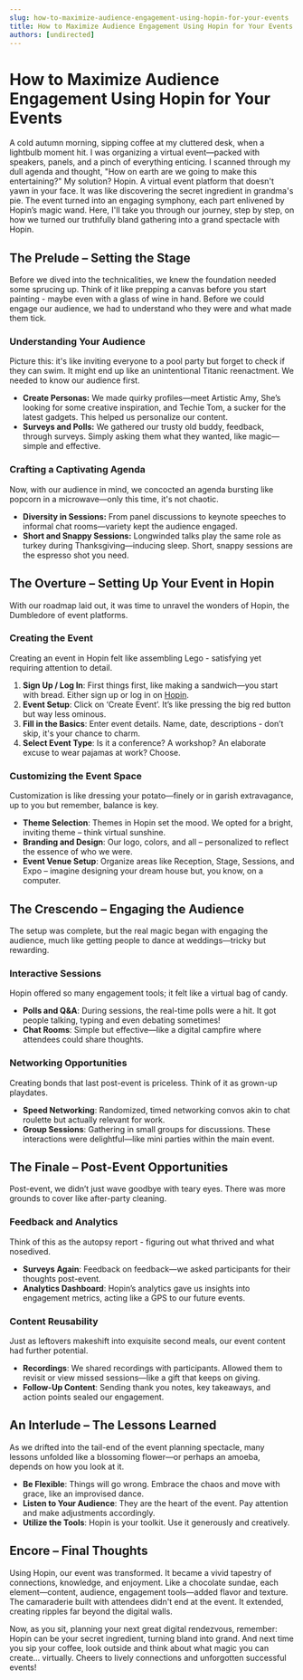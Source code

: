 ```yaml
---
slug: how-to-maximize-audience-engagement-using-hopin-for-your-events
title: How to Maximize Audience Engagement Using Hopin for Your Events
authors: [undirected]
---
```



# How to Maximize Audience Engagement Using Hopin for Your Events

A cold autumn morning, sipping coffee at my cluttered desk, when a lightbulb moment hit. I was organizing a virtual event—packed with speakers, panels, and a pinch of everything enticing. I scanned through my dull agenda and thought, "How on earth are we going to make this entertaining?" My solution? Hopin. A virtual event platform that doesn't yawn in your face. It was like discovering the secret ingredient in grandma's pie. The event turned into an engaging symphony, each part enlivened by Hopin’s magic wand. Here, I'll take you through our journey, step by step, on how we turned our truthfully bland gathering into a grand spectacle with Hopin.

## The Prelude – Setting the Stage

Before we dived into the technicalities, we knew the foundation needed some sprucing up. Think of it like prepping a canvas before you start painting - maybe even with a glass of wine in hand. Before we could engage our audience, we had to understand who they were and what made them tick.

### Understanding Your Audience

Picture this: it's like inviting everyone to a pool party but forget to check if they can swim. It might end up like an unintentional Titanic reenactment. We needed to know our audience first. 

- **Create Personas:** We made quirky profiles—meet Artistic Amy, She’s looking for some creative inspiration, and Techie Tom, a sucker for the latest gadgets. This helped us personalize our content.
- **Surveys and Polls:** We gathered our trusty old buddy, feedback, through surveys. Simply asking them what they wanted, like magic—simple and effective.

### Crafting a Captivating Agenda

Now, with our audience in mind, we concocted an agenda bursting like popcorn in a microwave—only this time, it's not chaotic.

- **Diversity in Sessions:** From panel discussions to keynote speeches to informal chat rooms—variety kept the audience engaged.
- **Short and Snappy Sessions:** Longwinded talks play the same role as turkey during Thanksgiving—inducing sleep. Short, snappy sessions are the espresso shot you need.

## The Overture – Setting Up Your Event in Hopin

With our roadmap laid out, it was time to unravel the wonders of Hopin, the Dumbledore of event platforms.

### Creating the Event

Creating an event in Hopin felt like assembling Lego - satisfying yet requiring attention to detail.

1. **Sign Up / Log In**: First things first, like making a sandwich—you start with bread. Either sign up or log in on [Hopin](https://hopin.com).
2. **Event Setup**: Click on ‘Create Event’. It’s like pressing the big red button but way less ominous.
3. **Fill in the Basics**: Enter event details. Name, date, descriptions - don’t skip, it's your chance to charm.
4. **Select Event Type**: Is it a conference? A workshop? An elaborate excuse to wear pajamas at work? Choose.

### Customizing the Event Space

Customization is like dressing your potato—finely or in garish extravagance, up to you but remember, balance is key.

- **Theme Selection**: Themes in Hopin set the mood. We opted for a bright, inviting theme – think virtual sunshine.
- **Branding and Design**: Our logo, colors, and all – personalized to reflect the essence of who we were.
- **Event Venue Setup**: Organize areas like Reception, Stage, Sessions, and Expo – imagine designing your dream house but, you know, on a computer.

## The Crescendo – Engaging the Audience

The setup was complete, but the real magic began with engaging the audience, much like getting people to dance at weddings—tricky but rewarding.

### Interactive Sessions

Hopin offered so many engagement tools; it felt like a virtual bag of candy.

- **Polls and Q&A**: During sessions, the real-time polls were a hit. It got people talking, typing and even debating sometimes!
- **Chat Rooms**: Simple but effective—like a digital campfire where attendees could share thoughts.

### Networking Opportunities

Creating bonds that last post-event is priceless. Think of it as grown-up playdates.

- **Speed Networking**: Randomized, timed networking convos akin to chat roulette but actually relevant for work.
- **Group Sessions**: Gathering in small groups for discussions. These interactions were delightful—like mini parties within the main event.

## The Finale – Post-Event Opportunities

Post-event, we didn’t just wave goodbye with teary eyes. There was more grounds to cover like after-party cleaning.

### Feedback and Analytics

Think of this as the autopsy report - figuring out what thrived and what nosedived.

- **Surveys Again**: Feedback on feedback—we asked participants for their thoughts post-event.
- **Analytics Dashboard**: Hopin’s analytics gave us insights into engagement metrics, acting like a GPS to our future events.

### Content Reusability

Just as leftovers makeshift into exquisite second meals, our event content had further potential.

- **Recordings**: We shared recordings with participants. Allowed them to revisit or view missed sessions—like a gift that keeps on giving.
- **Follow-Up Content**: Sending thank you notes, key takeaways, and action points sealed our engagement.

## An Interlude – The Lessons Learned

As we drifted into the tail-end of the event planning spectacle, many lessons unfolded like a blossoming flower—or perhaps an amoeba, depends on how you look at it.

- **Be Flexible**: Things will go wrong. Embrace the chaos and move with grace, like an improvised dance.
- **Listen to Your Audience**: They are the heart of the event. Pay attention and make adjustments accordingly.
- **Utilize the Tools**: Hopin is your toolkit. Use it generously and creatively.

## Encore – Final Thoughts

Using Hopin, our event was transformed. It became a vivid tapestry of connections, knowledge, and enjoyment. Like a chocolate sundae, each element—content, audience, engagement tools—added flavor and texture. The camaraderie built with attendees didn't end at the event. It extended, creating ripples far beyond the digital walls.

Now, as you sit, planning your next great digital rendezvous, remember: Hopin can be your secret ingredient, turning bland into grand. And next time you sip your coffee, look outside and think about what magic you can create... virtually. Cheers to lively connections and unforgotten successful events!